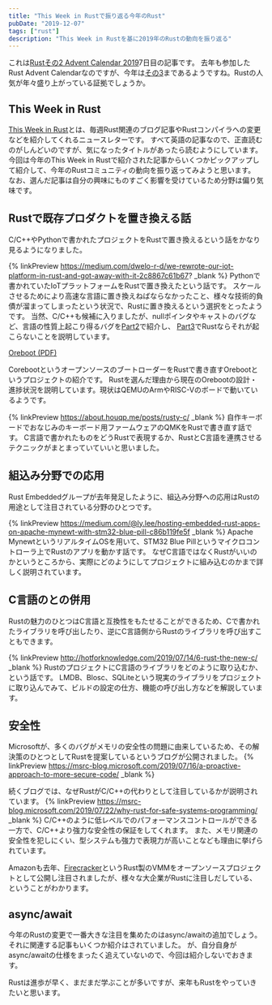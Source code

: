 ```yaml
---
title: "This Week in Rustで振り返る今年のRust"
pubDate: "2019-12-07"
tags: ["rust"]
description: "This Week in Rustを基に2019年のRustの動向を振り返る"
---
```


これは[Rustその2 Advent Calendar 2019](https://qiita.com/advent-calendar/2019/rust2)7日目の記事です。
去年も参加したRust Advent Calendarなのですが、今年は[その3](https://qiita.com/advent-calendar/2019/rust3)まであるようですね。Rustの人気が年々盛り上がっている証拠でしょうか。

## This Week in Rust
[This Week in Rust](https://this-week-in-rust.org/)とは、毎週Rust関連のブログ記事やRustコンパイラへの変更などを紹介してくれるニュースレターです。
すべて英語の記事なので、正直読むのがしんどいのですが、気になったタイトルがあったら読むようにしています。
今回は今年のThis Week in Rustで紹介された記事からいくつかピックアップして紹介して、今年のRustコミュニティの動向を振り返ってみようと思います。
なお、選んだ記事は自分の興味にものすごく影響を受けているため分野は偏り気味です。

## Rustで既存プロダクトを置き換える話
C/C++やPythonで書かれたプロジェクトをRustで置き換えるという話をかなり見るようになりました。

{% linkPreview https://medium.com/dwelo-r-d/we-rewrote-our-iot-platform-in-rust-and-got-away-with-it-2c8867c61b67? _blank %}
Pythonで書かれていたIoTプラットフォームをRustで置き換えたという話です。
スケールさせるためにより高速な言語に置き換えねばならなかったこと、様々な技術的負債が溜まってしまったという状況で、Rustに置き換えるという選択をとったようです。
当然、C/C++も候補に入りましたが、nullポインタやキャストのバグなど、言語の性質上起こり得るバグを[Part2](https://medium.com/dwelo-r-d/abusing-fire-for-light-a6e6774289fd)で紹介し、
[Part3](https://medium.com/dwelo-r-d/designing-around-our-flaws-e0fccd7070af)でRustならそれが起こらないことを説明しています。

[Oreboot (PDF)](https://osfc.io/uploads/talk/paper/23/Oreboot.pdf)

CorebootというオープンソースのブートローダーをRustで書き直すOrebootというプロジェクトの紹介です。
Rustを選んだ理由から現在のOrebootの設計・進捗状況を説明しています。現状はQEMUのArmやRISC-Vのボードで動いているようです。

{% linkPreview https://about.houqp.me/posts/rusty-c/ _blank %}
自作キーボードでおなじみのキーボード用ファームウェアのQMKをRustで書き直す話です。
C言語で書かれたものをどうRustで表現するか、RustとC言語を連携させるテクニックがまとまっていていいと思いました。

## 組込み分野での応用
Rust Embeddedグループが去年発足したように、組込み分野への応用はRustの用途として注目されている分野のひとつです。

{% linkPreview https://medium.com/@ly.lee/hosting-embedded-rust-apps-on-apache-mynewt-with-stm32-blue-pill-c86b119fe5f _blank %}
Apache MynewtというリアルタイムOSを用いて、STM32 Blue Pillというマイクロコントローラ上でRustのアプリを動かす話です。
なぜC言語ではなくRustがいいのかというところから、実際にどのようにしてプロジェクトに組み込むのかまで詳しく説明されています。

## C言語のとの併用
Rustの魅力のひとつはC言語と互換性をもたせることができるため、Cで書かれたライブラリを呼び出したり、逆にC言語側からRustのライブラリを呼び出すこともできます。

{% linkPreview http://hotforknowledge.com/2019/07/14/6-rust-the-new-c/ _blank %}
RustのプロジェクトにC言語のライブラリをどのように取り込むか、という話です。
LMDB、Blosc、SQLiteという現実のライブラリをプロジェクトに取り込んでみて、ビルドの設定の仕方、機能の呼び出し方などを解説しています。

## 安全性
Microsoftが、多くのバグがメモリの安全性の問題に由来しているため、その解決策のひとつとしてRustを提案しているというブログが公開されました。
{% linkPreview https://msrc-blog.microsoft.com/2019/07/16/a-proactive-approach-to-more-secure-code/ _blank %}

続くブログでは、なぜRustがC/C++の代わりとして注目しているかが説明されています。
{% linkPreview https://msrc-blog.microsoft.com/2019/07/22/why-rust-for-safe-systems-programming/ _blank %}
C/C++のように低レベルでのパフォーマンスコントロールができる一方で、C/C++より強力な安全性の保証をしてくれます。
また、メモリ関連の安全性を犯しにくい、型システムも強力で表現力が高いことなども理由に挙げられています。

Amazonも去年、[Firecracker](https://github.com/firecracker-microvm/firecracker)というRust製のVMMをオープンソースプロジェクトとして公開し注目されましたが、様々な大企業がRustに注目しだしている、ということがわかります。

## async/await
今年のRustの変更で一番大きな注目を集めたのはasync/awaitの追加でしょう。それに関連する記事もいくつか紹介はされていました。
が、自分自身がasync/awaitの仕様をまったく追えていないので、今回は紹介しないでおきます。

Rustは進歩が早く、まだまだ学ぶことが多いですが、来年もRustをやっていきたいと思います。
